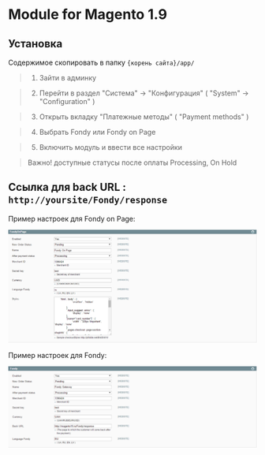 Module for Magento 1.9
=====

Установка
----
Содержимое скопировать в папку `{корень сайта}/app/`

>1. Зайти в админку

>2. Перейти в раздел "Система" -> "Конфигурация" ( "System" -> "Configuration" )

>3. Открыть вкладку "Платежные методы" ( "Payment methods" )

>4. Выбрать Fondy или Fondy on Page

>5. Включить модуль и ввести все настройки 

>Важно! доступные статусы после оплаты Processing, On Hold 




Ccылка для back URL : `http://yoursite/Fondy/response`
-----

Пример настроек для Fondy on Page:

[1]: https://raw.githubusercontent.com/cloudipsp/magento/master/magentof.png
![Скриншот][1]

Пример настроек для Fondy:

[2]: https://raw.githubusercontent.com/cloudipsp/magento/master/magentor.png
![Скриншот][2]
